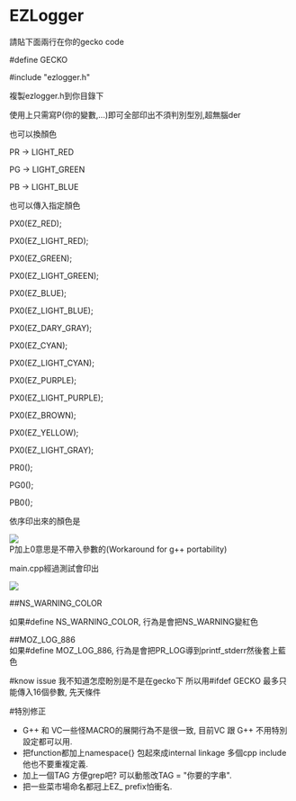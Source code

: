 # EZLogger

請貼下面兩行在你的gecko code  

\#define GECKO  

\#include "ezlogger.h"  

複製ezlogger.h到你目錄下  

使用上只需寫P(你的變數,...)即可全部印出不須判別型別,超無腦der  

也可以換顏色  

PR -> LIGHT_RED  

PG -> LIGHT_GREEN  

PB -> LIGHT_BLUE  

也可以傳入指定顏色  

PX0(EZ_RED);  

PX0(EZ_LIGHT_RED);  

PX0(EZ_GREEN);  

PX0(EZ_LIGHT_GREEN);  

PX0(EZ_BLUE);  

PX0(EZ_LIGHT_BLUE);  

PX0(EZ_DARY_GRAY);  

PX0(EZ_CYAN);  

PX0(EZ_LIGHT_CYAN);  

PX0(EZ_PURPLE);  

PX0(EZ_LIGHT_PURPLE);  

PX0(EZ_BROWN);  

PX0(EZ_YELLOW);  

PX0(EZ_LIGHT_GRAY);  

PR0();  

PG0();  

PB0();  

依序印出來的顏色是  

<a href="" target="_blank"><img src="https://dl.dropboxusercontent.com/u/15611020/color.png"/></a>  
P加上0意思是不帶入參數的(Workaround for g++ portability)  

main.cpp經過測試會印出  

<a href="" target="_blank"><img src="https://dl.dropboxusercontent.com/u/15611020/result.png"/></a>  

##NS_WARNING_COLOR  

如果#define NS_WARNING_COLOR, 行為是會把NS_WARNING變紅色  

##MOZ_LOG_886  
如果#define MOZ_LOG_886, 行為是會把PR_LOG導到printf_stderr然後套上藍色  

#know issue
我不知道怎麼盼別是不是在gecko下 所以用\#ifdef GECKO
最多只能傳入16個參數, 先天條件

#特別修正
- G++ 和 VC一些怪MACRO的展開行為不是很一致, 目前VC 跟 G++ 不用特別設定都可以用.
- 把function都加上namespace{} 包起來成internal linkage 多個cpp include他也不要重複定義.
- 加上一個TAG 方便grep吧? 可以動態改TAG = "你要的字串".
- 把一些菜市場命名都冠上EZ_ prefix怕衝名.

